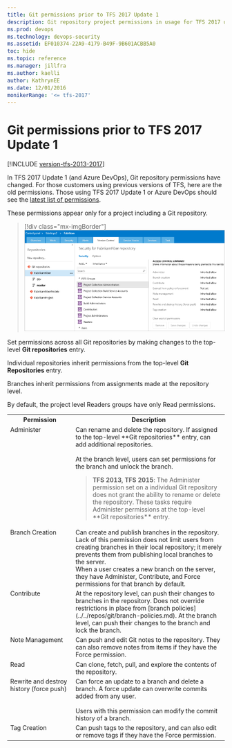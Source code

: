 ```yaml
---
title: Git permissions prior to TFS 2017 Update 1
description: Git repository project permissions in usage for TFS 2017 update 1 and earlier versions 
ms.prod: devops
ms.technology: devops-security
ms.assetid: EF010374-22A9-4179-B49F-9B601ACBB5A0
toc: hide
ms.topic: reference
ms.manager: jillfra
ms.author: kaelli
author: KathrynEE
ms.date: 12/01/2016
monikerRange: '<= tfs-2017'
---
```

# Git permissions prior to TFS 2017 Update 1

[!INCLUDE [version-tfs-2013-2017](../../_shared/version-tfs-2013-2017.md)]

In TFS 2017 Update 1 (and Azure DevOps), Git repository permissions have changed.
For those customers using previous versions of TFS, here are the old permissions.
Those using TFS 2017 Update 1 or Azure DevOps should see the [latest list of permissions](permissions.md#git-repository).

These permissions appear only for a project including a Git repository.

> [!div class="mx-imgBorder"]  
> ![Git repository permissions dialog, prior to TFS 2017.1](_img/permissions/git-permissions-prior-to-2017.png)  

Set permissions across all Git repositories by making changes to the top-level **Git repositories** entry.  

Individual repositories inherit permissions from the top-level **Git Repositories** entry.     

Branches inherit permissions from assignments made at the repository level.   

By default, the project level Readers groups have only Read permissions.

<table valign="top" width="100%">
<tbody valign="top">
	<tr>
		<th width="30%">Permission</th>
		<th width="70%">Description</th>
	</tr>
	<tr>
		<td id="git-administer-permission">Administer</td>
		<td>
			Can rename and delete the repository. If assigned to the top-level **Git repositories** entry, can add additional repositories.
			<br /><br />
			At the branch level, users can set permissions for the branch and unlock the branch.
			<blockquote>
				<b>TFS 2013, TFS 2015</b>: The Administer permission set on a individual Git repository does not grant the ability to rename or delete the repository. These tasks require
				Administer permissions at the top-level **Git repositories** entry. 
			</blockquote>
		</td>
	</tr>
	<tr>
		<td id="git-branch-creation-permission">Branch Creation</td>
		<td>
			Can create and publish branches in the repository.<br />
			Lack of this permission does not limit users from creating branches in their local repository;
			it merely prevents them from publishing local branches to the server.<br />
			When a user creates a new branch on the server,
			they have Administer, Contribute, and Force permissions for that branch by default.
		</td>
	</tr>
	<tr>
		<td id="git-contribute-permission">Contribute</td>
		<td>
			At the repository level, can push their changes to branches in the repository. Does not override restrictions in place from [branch policies](../../repos/git/branch-policies.md). 
			At the branch level, can push their changes to the branch and lock the branch.
		</td>
	</tr>
	<tr>
		<td id="git-note-management-permission">Note Management</td>
		<td>
			Can push and edit Git notes to the repository.
			They can also remove notes from items if they have the Force permission.
		</td>
	</tr>
	<tr>
		<td id="git-read-permission">Read</td>
		<td>
			Can clone, fetch, pull, and explore the contents of the repository.
		</td>
	</tr>
	<tr>
		<td id="git-rewrite-and-destroy-history-permission">Rewrite and destroy history (force push)</td>
		<td>
			Can force an update to a branch and delete a branch. A force update can overwrite commits added from any user.<br /><br />
			Users with this permission can modify the commit history of a branch.
		</td>
	</tr>
	<tr>
		<td id="git-tag-creation-permission">Tag Creation</td>
		<td>
			Can push tags to the repository,
			and can also edit or remove tags if they have the Force permission.
		</td>
	</tr>
</tbody>
</table>
